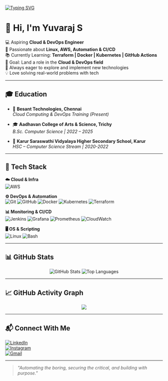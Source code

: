 [![Typing SVG](https://readme-typing-svg.demolab.com?font=Fira+Code&pause=1000&center=true&vCenter=true&width=460&lines=Aspiring+Cloud+%26+DevOps+Engineer;Linux+%7C+AWS+%7C+DevOps+Tools;Open+to+Internships+%26+Collaboration)](https://git.io/typing-svg)

# 👋 Hi, I'm Yuvaraj S  

💻 Aspiring **Cloud & DevOps Engineer**  
🚀 Passionate about **Linux, AWS, Automation & CI/CD**  
📚 Currently Learning: **Terraform | Docker | Kubernetes | GitHub Actions**  
🎯 Goal: Land a role in the **Cloud & DevOps field**  
🌱 Always eager to explore and implement new technologies  
💡 Love solving real-world problems with tech  

---

## 🎓 Education

- 📍 **Besant Technologies, Chennai**  
  *Cloud Computing & DevOps Training (Present)*  

- 🎓 **Aadhavan College of Arts & Science, Trichy**  
  *B.Sc. Computer Science | 2022 – 2025*  

- 🏫 **Karur Saraswathi Vidyalaya Higher Secondary School, Karur**  
  *HSC – Computer Science Stream | 2020-2022*  

---

## 🧰 Tech Stack  

**☁️ Cloud & Infra**  
![AWS](https://img.shields.io/badge/AWS-232F3E?style=for-the-badge&logo=amazon-aws&logoColor=white)  

**⚙️ DevOps & Automation**  
![Git](https://img.shields.io/badge/Git-F05032?style=for-the-badge&logo=git&logoColor=white)
![GitHub](https://img.shields.io/badge/GitHub-181717?style=for-the-badge&logo=github&logoColor=white)
![Docker](https://img.shields.io/badge/Docker-2496ED?style=for-the-badge&logo=docker&logoColor=white)
![Kubernetes](https://img.shields.io/badge/Kubernetes-326CE5?style=for-the-badge&logo=kubernetes&logoColor=white)
![Terraform](https://img.shields.io/badge/Terraform-7B42BC?style=for-the-badge&logo=terraform&logoColor=white)  

**📊 Monitoring & CI/CD**  
![Jenkins](https://img.shields.io/badge/Jenkins-D24939?style=for-the-badge&logo=jenkins&logoColor=white)
![Grafana](https://img.shields.io/badge/Grafana-F46800?style=for-the-badge&logo=grafana&logoColor=white)
![Prometheus](https://img.shields.io/badge/Prometheus-E6522C?style=for-the-badge&logo=prometheus&logoColor=white)
![CloudWatch](https://img.shields.io/badge/CloudWatch-FF4F8B?style=for-the-badge&logo=amazon-aws&logoColor=white)  

**🖥️ OS & Scripting**  
![Linux](https://img.shields.io/badge/Linux-FCC624?style=for-the-badge&logo=linux&logoColor=black)
![Bash](https://img.shields.io/badge/Bash-121011?style=for-the-badge&logo=gnubash&logoColor=white)  

---

## 📊 GitHub Stats  

<p align="center">
  <img src="https://github-readme-stats.vercel.app/api?username=YuviKing&show_icons=true&theme=radical" alt="GitHub Stats" />
  <img src="https://github-readme-stats.vercel.app/api/top-langs/?username=YuviKing&layout=compact&theme=radical" alt="Top Languages" />
</p>  

---

## 📈 GitHub Activity Graph  

<p align="center">
  <img src="https://github-readme-activity-graph.vercel.app/graph?username=YuviKing&theme=radical" />
</p>  

---

## 📬 Connect With Me  

[![LinkedIn](https://img.shields.io/badge/LinkedIn-blue?style=for-the-badge&logo=linkedin&logoColor=white)](https://www.linkedin.com/in/yuvaraj-devops/)  
[![Instagram](https://img.shields.io/badge/Instagram-E4405F?style=for-the-badge&logo=instagram&logoColor=white)](https://www.instagram.com/_yvrxj._/)  
[![Gmail](https://img.shields.io/badge/Email-D14836?style=for-the-badge&logo=gmail&logoColor=white)](mailto:yuviyuvaraj7639@gmail.com)  

---
  
> _"Automating the boring, securing the critical, and building with purpose."_
